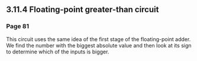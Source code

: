 3.11.4 Floating-point greater-than circuit
------------------------------------------

### Page 81

This circuit uses the same idea of the first stage of the floating-point adder. We find the number with the biggest absolute value and then look at its sign to determine which of the inputs is bigger.
